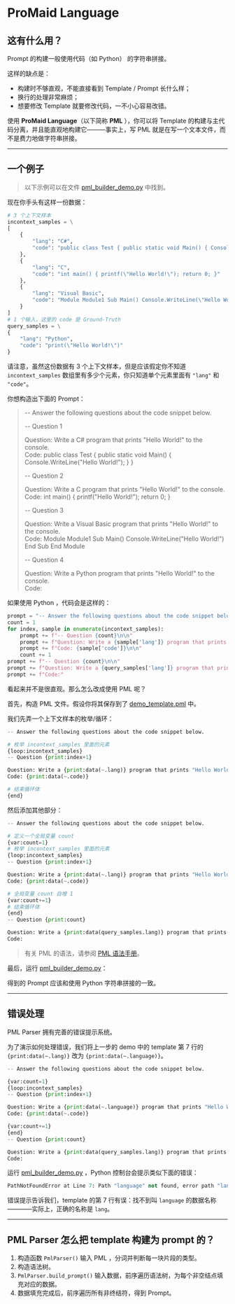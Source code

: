 # ProMaid Language

## 这有什么用？

Prompt 的构建一般使用代码（如 Python） 的字符串拼接。

这样的缺点是：

- 构建时不够直观，不能直接看到 Template / Prompt 长什么样；
- 换行的处理非常麻烦；
- 想要修改 Template 就要修改代码，一不小心容易改错。

使用 **ProMaid Language**（以下简称 **PML** ），你可以将 Template 的构建与主代码分离，并且能直观地构建它———事实上，写 PML 就是在写一个文本文件，而不是费力地做字符串拼接。

---

## 一个例子

> 以下示例可以在文件 [pml_builder_demo.py](demos\simple_demo\pml_builder_demo.py) 中找到。

现在你手头有这样一份数据：

```python
# 3 个上下文样本
incontext_samples = \
[
    {
        "lang": "C#",
        "code": "public class Test { public static void Main() { Console.WriteLine(\"Hello World!\"); } }"
    },
    {
        "lang": "C",
        "code": "int main() { printf(\"Hello World!\"); return 0; }"
    },
    {
        "lang": "Visual Basic",
        "code": "Module Module1 Sub Main() Console.WriteLine(\"Hello World!\") End Sub End Module"
    }
]
# 1 个输入，这里的 code 是 Ground-Truth
query_samples = \
{
    "lang": "Python",
    "code": "print(\"Hello World!\")"
}
```

请注意，虽然这份数据有 3 个上下文样本，但是应该假定你不知道 `incontext_samples` 数组里有多少个元素，你只知道单个元素里面有 `"lang"` 和 `"code"`。

你想构造出下面的 Prompt：

>-- Answer the following questions about the code snippet below.
>
>-- Question 1  
>
>Question: Write a C# program that prints "Hello World!" to the console.  
Code: public class Test { public static void Main() { Console.WriteLine("Hello World!"); } }  
>
>-- Question 2  
>
>Question: Write a C program that prints "Hello World!" to the console.  
Code: int main() { printf("Hello World!"); return 0; }  
>
>-- Question 3  
>
>Question: Write a Visual Basic program that prints "Hello World!" to the console.  
Code: Module Module1 Sub Main() Console.WriteLine("Hello World!") End Sub End Module  
>
>-- Question 4  
>
>Question: Write a Python program that prints "Hello World!" to the console.  
Code:

如果使用 Python ，代码会是这样的：

```python
prompt = "-- Answer the following questions about the code snippet below.\n\n"
count = 1
for index, sample in enumerate(incontext_samples):
    prompt += f"-- Question {count}\n\n"
    prompt += f"Question: Write a {sample['lang']} program that prints \"Hello World!\" to the console.\n"
    prompt += f"Code: {sample['code']}\n\n"
    count += 1
prompt += f"-- Question {count}\n\n"
prompt += f"Question: Write a {query_samples['lang']} program that prints \"Hello World!\" to the console.\n"
prompt += f"Code:"
```

看起来并不是很直观。那么怎么改成使用 PML 呢？

首先，构造 PML 文件。假设你将其保存到了 [demo_template.pml](demos\simple_demo\demo_template.pml) 中。

我们先弄一个上下文样本的枚举/循环：

```python
-- Answer the following questions about the code snippet below.

# 枚举 incontext_samples 里面的元素
{loop:incontext_samples}
-- Question {print:index+1}

Question: Write a {print:data(~.lang)} program that prints "Hello World!" to the console.
Code: {print:data(~.code)}

# 结束循环体
{end}
```

然后添加其他部分：

```python
-- Answer the following questions about the code snippet below.

# 定义一个全局变量 count
{var:count=1}
# 枚举 incontext_samples 里面的元素
{loop:incontext_samples}
-- Question {print:index+1}

Question: Write a {print:data(~.lang)} program that prints "Hello World!" to the console.
Code: {print:data(~.code)}

# 全局变量 count 自增 1
{var:count+=1}
# 结束循环体
{end}
-- Question {print:count}

Question: Write a {print:data(query_samples.lang)} program that prints "Hello World!" to the console.
Code:
```

>有关 PML 的语法，请参阅 [PML 语法手册](PML语法手册.md)。

最后，运行 [pml_builder_demo.py](demos\simple_demo\pml_builder_demo.py)：

得到的 Prompt 应该和使用 Python 字符串拼接的一致。

---

## 错误处理

PML Parser 拥有完善的错误提示系统。

为了演示如何处理错误，我们将上一步的 demo 中的 template 第 7 行的 `{print:data(~.lang)}` 改为 `{print:data(~.language)}`。

```python
-- Answer the following questions about the code snippet below.

{var:count=1}
{loop:incontext_samples}
-- Question {print:index+1}

Question: Write a {print:data(~.language)} program that prints "Hello World!" to the console.
Code: {print:data(~.code)}

{var:count+=1}
{end}
-- Question {print:count}

Question: Write a {print:data(query_samples.lang)} program that prints "Hello World!" to the console.
Code:
```

运行 [pml_builder_demo.py](demos\simple_demo\pml_builder_demo.py) ，Python 控制台会提示类似下面的错误：

```python
PathNotFoundError at Line 7: Path "language" not found, error path "language", already found path ""
```

错误提示告诉我们，template 的第 7 行有误：找不到叫 `language` 的数据名称————实际上，正确的名称是 `lang`。

---

## PML Parser 怎么把 template 构建为 prompt 的？

1. 构造函数 `PmlParser()` 输入 PML ，分词并判断每一块片段的类型。
2. 构造语法树。
3. `PmlParser.build_prompt()` 输入数据，前序遍历语法树，为每个非空结点填充对应的数据。
4. 数据填充完成后，前序遍历所有非终结符，得到 Prompt。
